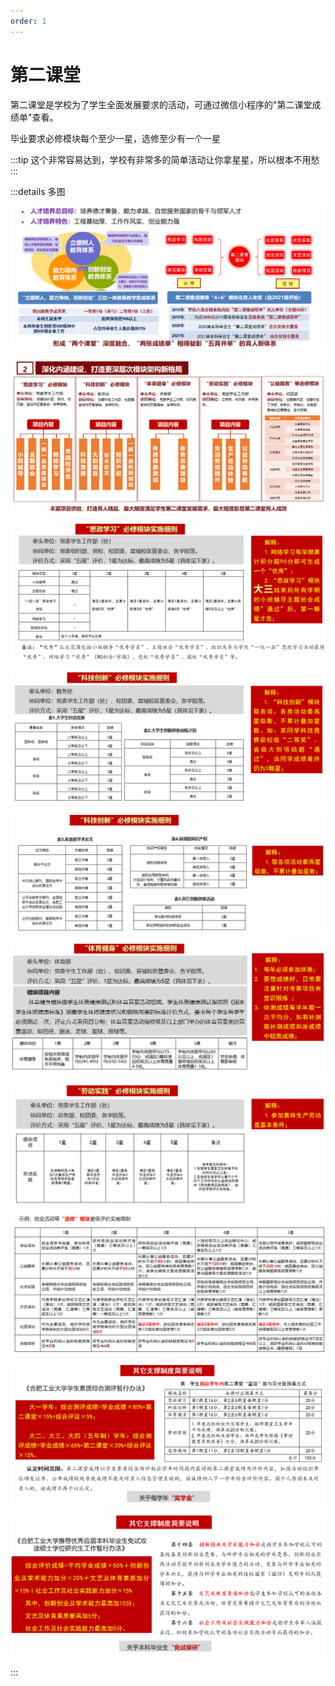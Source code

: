 ```yaml
---
order: 1
---
```


# 第二课堂

第二课堂是学校为了学生全面发展要求的活动，可通过微信小程序的"第二课堂成绩单"查看。

毕业要求必修模块每个至少一星，选修至少有一个一星

:::tip
这个非常容易达到，学校有非常多的简单活动让你拿星星，所以根本不用愁
:::

:::details 多图

![二课介绍1](./media/image28.png)

![二课介绍2](./media/image29.png)

![二课介绍3](./media/image30.png)

![二课介绍4](./media/image31.png)

![二课介绍5](./media/image32.png)

![二课介绍6](./media/image33.png)

![二课介绍7](./media/image34.png)

![二课介绍8](./media/image35.png)

![二课介绍9](./media/image36.png)

![二课介绍10](./media/image37.png)

:::
